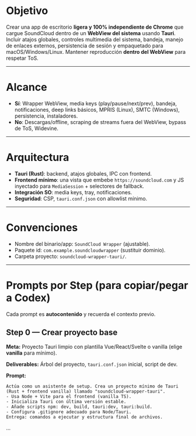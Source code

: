 # Objetivo
Crear una app de escritorio **ligera y 100% independiente de Chrome** que cargue SoundCloud dentro de un **WebView del sistema** usando **Tauri**. Incluir atajos globales, controles multimedia del sistema, bandeja, manejo de enlaces externos, persistencia de sesión y empaquetado para macOS/Windows/Linux. Mantener reproducción **dentro del WebView** para respetar ToS.

---

# Alcance
- **Sí**: Wrapper WebView, media keys (play/pause/next/prev), bandeja, notificaciones, deep links básicos, MPRIS (Linux), SMTC (Windows), persistencia, instaladores.
- **No**: Descargas/offline, scraping de streams fuera del WebView, bypass de ToS, Widevine.

---

# Arquitectura
- **Tauri (Rust)**: backend, atajos globales, IPC con frontend.
- **Frontend mínimo**: una vista que embebe `https://soundcloud.com` y JS inyectado para `MediaSession` + selectores de fallback.
- **Integración SO**: media keys, tray, notificaciones. 
- **Seguridad**: CSP, `tauri.conf.json` con allowlist mínimo.

---

# Convenciones
- Nombre del binario/app: `SoundCloud Wrapper` (ajustable).
- Paquete id: `com.example.soundcloudwrapper` (sustituir dominio).
- Carpeta proyecto: `soundcloud-wrapper-tauri/`.

---

# Prompts por Step (para copiar/pegar a Codex)
Cada prompt es **autocontenido** y recuerda el contexto previo.

## Step 0 — Crear proyecto base
**Meta:** Proyecto Tauri limpio con plantilla Vue/React/Svelte o vanilla (elige **vanilla** para mínimo).

**Deliverables:** Árbol del proyecto, `tauri.conf.json` inicial, script de dev.

**Prompt:**
```
Actúa como un asistente de setup. Crea un proyecto mínimo de Tauri (Rust + frontend vanilla) llamado "soundcloud-wrapper-tauri".
- Usa Node + Vite para el frontend (vanilla TS).
- Inicializa Tauri con última versión estable.
- Añade scripts npm: dev, build, tauri:dev, tauri:build.
- Configura .gitignore adecuado para Node/Tauri.
Entrega: comandos a ejecutar y estructura final de archivos.
```
...